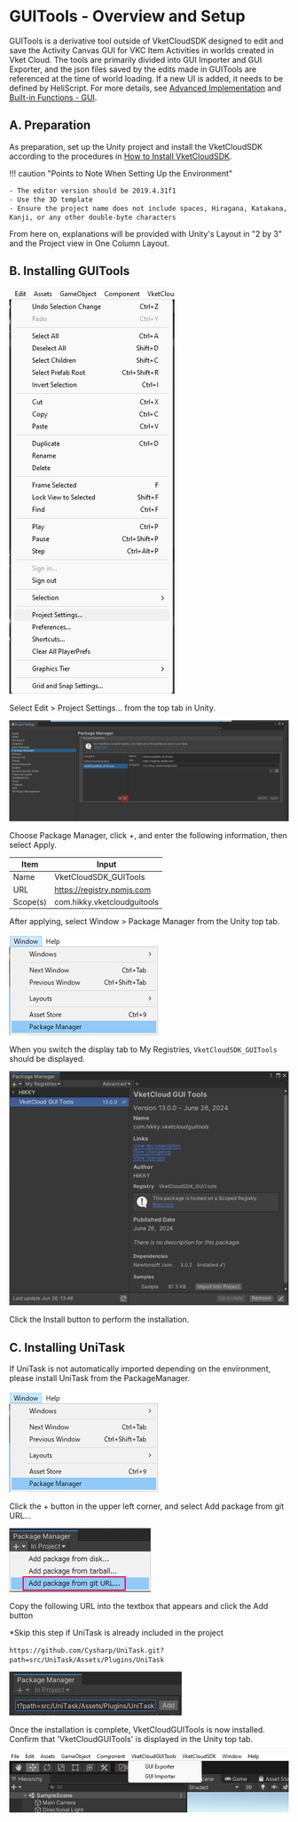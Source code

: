 # GUITools - Overview and Setup

GUITools is a derivative tool outside of VketCloudSDK designed to edit and save the Activity Canvas GUI for VKC Item Activities in worlds created in Vket Cloud. The tools are primarily divided into GUI Importer and GUI Exporter, and the json files saved by the edits made in GUITools are referenced at the time of world loading. If a new UI is added, it needs to be defined by HeliScript. For more details, see [Advanced Implementation](AdvancedUse.md) and [Built-in Functions - GUI](../hs/hs_system_function_gui.md).

## A. Preparation

As preparation, set up the Unity project and install the VketCloudSDK according to the procedures in [How to Install VketCloudSDK](../AboutVketCloudSDK/SetupSDK_external.md).

!!! caution "Points to Note When Setting Up the Environment"

    - The editor version should be 2019.4.31f1
    - Use the 3D template
    - Ensure the project name does not include spaces, Hiragana, Katakana, Kanji, or any other double-byte characters

From here on, explanations will be provided with Unity's Layout in "2 by 3" and the Project view in One Column Layout.

## B. Installing GUITools

![GUITools_Setup_01](img/GUITools_Setup_01.jpg)

Select Edit > Project Settings… from the top tab in Unity.

![GUITools_Setup_02](img/GUITools_Setup_02.jpg)

Choose Package Manager, click +, and enter the following information, then select Apply.

| Item | Input |
| ---- | ---- |
| Name | VketCloudSDK_GUITools |
| URL  | https://registry.npmjs.com |
| Scope(s) | com.hikky.vketcloudguitools |

After applying, select Window > Package Manager from the Unity top tab.

![GUITools_Setup_03](img/GUITools_Setup_03.jpg)

When you switch the display tab to My Registries, `VketCloudSDK_GUITools` should be displayed.

![GUITools_Setup_04](img/GUITools_Setup_04.jpg)

Click the Install button to perform the installation.


## C. Installing UniTask

If UniTask is not automatically imported depending on the environment, please install UniTask from the PackageManager.

![GUITools_Setup_03](img/GUITools_Setup_03.jpg)

Click the + button in the upper left corner, and select Add package from git URL…

![GUITools_Setup_06](img/GUITools_Setup_06.jpg)

Copy the following URL into the textbox that appears and click the Add button

*Skip this step if UniTask is already included in the project

`https://github.com/Cysharp/UniTask.git?path=src/UniTask/Assets/Plugins/UniTask`

![GUITools_Setup_07](img/GUITools_Setup_07.jpg)

Once the installation is complete, VketCloudGUITools is now installed. Confirm that 'VketCloudGUITools' is displayed in the Unity top tab.

![GUITools_Setup_05](img/GUITools_Setup_05.jpg)